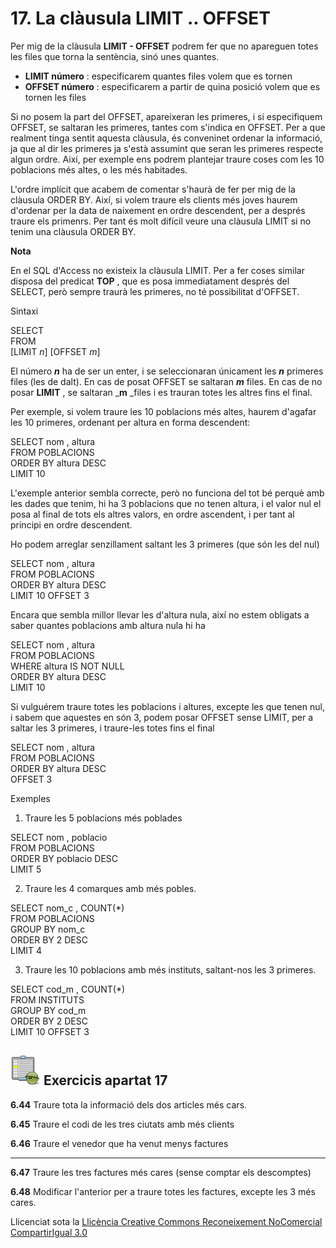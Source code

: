 # 17\. La clàusula LIMIT .. OFFSET

Per mig de la clàusula **LIMIT - OFFSET** podrem fer que no apareguen totes
les files que torna la sentència, sinó unes quantes.

  * **LIMIT número** : especificarem quantes files volem que es tornen
  * **OFFSET número** : especificarem a partir de quina posició volem que es tornen les files

Si no posem la part del OFFSET, apareixeran les primeres, i si especifiquem
OFFSET, se saltaran les primeres, tantes com s'indica en OFFSET. Per a que
realment tinga sentit aquesta clàusula, és conveninet ordenar la informació,
ja que al dir les primeres ja s'està assumint que seran les primeres respecte
algun ordre. Així, per exemple ens podrem plantejar traure coses com les 10
poblacions més altes, o les més habitades.

L'ordre implícit que acabem de comentar s'haurà de fer per mig de la clàusula
ORDER BY. Així, si volem traure els clients més joves haurem d'ordenar per la
data de naixement en ordre descendent, per a després traure els primenrs. Per
tant és molt difícil veure una clàusula LIMIT si no tenim una clàusula ORDER
BY.

**Nota**

En el SQL d'Access no existeix la clàusula LIMIT. Per a fer coses similar
disposa del predicat **TOP** , que es posa immediatament després del SELECT,
però sempre traurà les primeres, no té possibilitat d'OFFSET.

Sintaxi

SELECT <columnes>  
FROM <taules>  
[LIMIT _n_] [OFFSET _m_]

El número _**n**_ ha de ser un enter, i se seleccionaran únicament les _**n**_
primeres files (les de dalt). En cas de posat OFFSET se saltaran  _**m**_
files. En cas de no posar **LIMIT** , se saltaran _**m** _files i es trauran
totes les altres fins el final.

Per exemple, si volem traure les 10 poblacions més altes, haurem d'agafar les
10 primeres, ordenant per altura en forma descendent:

SELECT nom , altura  
FROM POBLACIONS  
ORDER BY altura DESC  
LIMIT 10

L'exemple anterior sembla correcte, però no funciona del tot bé perquè amb les
dades que tenim, hi ha 3 poblacions que no tenen altura, i el valor nul el
posa al final de tots els altres valors, en ordre ascendent, i per tant al
principi en ordre descendent.

Ho podem arreglar senzillament saltant les 3 primeres (que són les del nul)

SELECT nom , altura  
FROM POBLACIONS  
ORDER BY altura DESC  
LIMIT 10 OFFSET 3

Encara que sembla millor llevar les d'altura nula, així no estem obligats a
saber quantes poblacions amb altura nula hi ha

SELECT nom , altura  
FROM POBLACIONS  
WHERE altura IS NOT NULL  
ORDER BY altura DESC  
LIMIT 10

Si vulguérem traure totes les poblacions i altures, excepte les que tenen nul,
i sabem que aquestes en són 3, podem posar OFFSET sense LIMIT, per a saltar
les 3 primeres, i traure-les totes fins el final

SELECT nom , altura  
FROM POBLACIONS  
ORDER BY altura DESC  
OFFSET 3

Exemples

  1. Traure les 5 poblacions més poblades

SELECT nom , poblacio  
FROM POBLACIONS  
ORDER BY poblacio DESC  
LIMIT 5

  2. Traure les 4 comarques amb més pobles.

SELECT nom_c , COUNT(*)  
FROM POBLACIONS  
GROUP BY nom_c  
ORDER BY 2 DESC  
LIMIT 4

  3. Traure les 10 poblacions amb més instituts, saltant-nos les 3 primeres.

SELECT cod_m , COUNT(*)  
FROM INSTITUTS  
GROUP BY cod_m  
ORDER BY 2 DESC  
LIMIT 10 OFFSET 3


## ![](icon_activity.gif) Exercicis apartat 17

**6.44** Traure tota la informació dels dos articles més cars.

**6.45** Traure el codi de les tres ciutats amb més clients

**6.46** Traure el venedor que ha venut menys factures  
****

**6.47** Traure les tres factures més cares (sense comptar els descomptes)

**6.48** Modificar l'anterior per a traure totes les factures, excepte les 3
més cares.


Llicenciat sota la  [Llicència Creative Commons Reconeixement NoComercial
CompartirIgual 3.0](http://creativecommons.org/licenses/by-nc-sa/3.0/)

